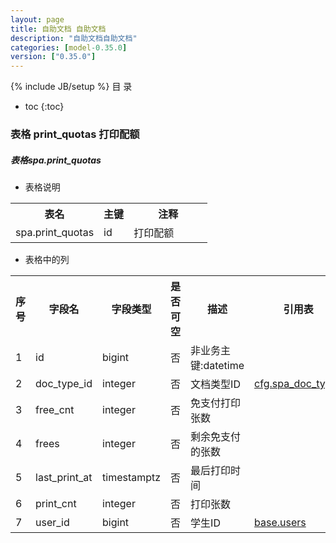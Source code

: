 ```yaml
---
layout: page
title: 自助文档 自助文档
description: "自助文档自助文档"
categories: [model-0.35.0]
version: ["0.35.0"]
---
```

{% include JB/setup %}
 目  录

* toc
{:toc}



### 表格 print_quotas 打印配额
<div class="card card-info">
  <div class="card-header"><h5 id="table_spa.print_quotas">表格spa.print_quotas</h5></div>
  <div class="card-body">
<ul>
  <li>表格说明</li>
</ul>

<table class="table table-bordered table-striped table-condensed ">
<tr><th class="info_header">表名</th><th class="info_header">主键</th><th class="info_header" style="width:40%">注释</th>  </tr>
<tr><td>spa.print_quotas</td><td>id</td><td>打印配额</td>  </tr>
</table>
<ul>
  <li>表格中的列</li>
</ul>
<table class="table table-bordered table-striped table-condensed">
<tr><th class="info_header text-center">序号</th><th class="info_header">字段名</th><th class="info_header">字段类型</th><th class="info_header text-center">是否可空</th><th class="info_header">描述</th><th class="info_header">引用表</th>  </tr>
<tr><td class="text-center">1</td><td>id</td><td>bigint</td><td class="text-center">否</td><td>非业务主键:datetime</td><td></td>  </tr>
<tr><td class="text-center">2</td><td>doc_type_id</td><td>integer</td><td class="text-center">否</td><td>文档类型ID</td><td>            <a href="/model/cfg/spa.config/all.html#表格-spa_doc_types-文档类型">cfg.spa_doc_types</a>
</td>  </tr>
<tr><td class="text-center">3</td><td>free_cnt</td><td>integer</td><td class="text-center">否</td><td>免支付打印张数</td><td></td>  </tr>
<tr><td class="text-center">4</td><td>frees</td><td>integer</td><td class="text-center">否</td><td>剩余免支付的张数</td><td></td>  </tr>
<tr><td class="text-center">5</td><td>last_print_at</td><td>timestamptz</td><td class="text-center">否</td><td>最后打印时间</td><td></td>  </tr>
<tr><td class="text-center">6</td><td>print_cnt</td><td>integer</td><td class="text-center">否</td><td>打印张数</td><td></td>  </tr>
<tr><td class="text-center">7</td><td>user_id</td><td>bigint</td><td class="text-center">否</td><td>学生ID</td><td>            <a href="/model/base/common/user.html#表格-users-通用人员信息">base.users</a>
</td>  </tr>
</table>


  </div>
</div>
